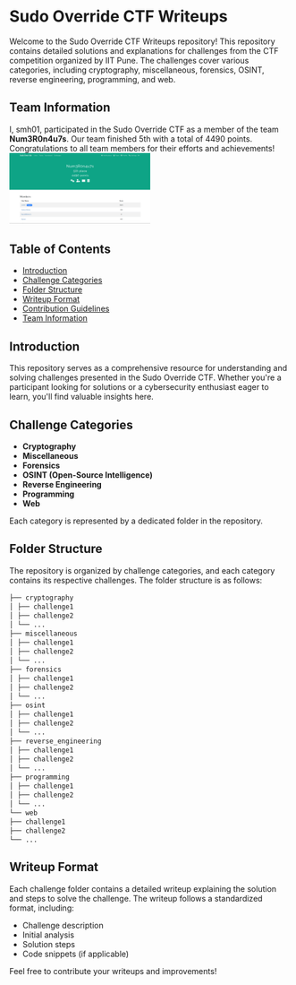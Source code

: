 # Sudo Override CTF Writeups

Welcome to the Sudo Override CTF Writeups repository! This repository contains detailed solutions and explanations for challenges from the CTF competition organized by IIT Pune. The challenges cover various categories, including cryptography, miscellaneous, forensics, OSINT, reverse engineering, programming, and web.

## Team Information

I, smh01, participated in the Sudo Override CTF as a member of the team **Num3R0n4u7s**. Our team finished 5th with a total of 4490 points. Congratulations to all team members for their efforts and achievements!
<img src="./screenshots/result.png" alt="result" width="50%">

## Table of Contents

- [Introduction](#introduction)
- [Challenge Categories](#challenge-categories)
- [Folder Structure](#folder-structure)
- [Writeup Format](#writeup-format)
- [Contribution Guidelines](#contribution-guidelines)
- [Team Information](#team-information)

## Introduction

This repository serves as a comprehensive resource for understanding and solving challenges presented in the Sudo Override CTF. Whether you're a participant looking for solutions or a cybersecurity enthusiast eager to learn, you'll find valuable insights here.

## Challenge Categories

- **Cryptography**
- **Miscellaneous**
- **Forensics**
- **OSINT (Open-Source Intelligence)**
- **Reverse Engineering**
- **Programming**
- **Web**

Each category is represented by a dedicated folder in the repository.

## Folder Structure

The repository is organized by challenge categories, and each category contains its respective challenges. The folder structure is as follows:

```
├── cryptography
│ ├── challenge1
│ ├── challenge2
│ └── ...
├── miscellaneous
│ ├── challenge1
│ ├── challenge2
│ └── ...
├── forensics
│ ├── challenge1
│ ├── challenge2
│ └── ...
├── osint
│ ├── challenge1
│ ├── challenge2
│ └── ...
├── reverse_engineering
│ ├── challenge1
│ ├── challenge2
│ └── ...
├── programming
│ ├── challenge1
│ ├── challenge2
│ └── ...
└── web
├── challenge1
├── challenge2
└── ...
```
## Writeup Format

Each challenge folder contains a detailed writeup explaining the solution and steps to solve the challenge. The writeup follows a standardized format, including:

- Challenge description
- Initial analysis
- Solution steps
- Code snippets (if applicable)

Feel free to contribute your writeups and improvements!
